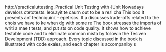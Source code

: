 
http://practicaluttesting.
Practical Unit Testing with JUnit 
Nowadays develors ctetotests. leouayit te caurn out to be a real cha
This boo
It presents anf techniquinit  – epetrscs. It a discusses trade-offs related to the chois we have to ke when dg with some re
The book stresses the importa of writi a mae t tests, and put sts on code quality. It shows how to achieve testable code and to eliminate common mista by followin the Tesiven Development (TDD) approach. Every topic discussed in the book is illustrated with code exales, and each chapter is accompaniby s













